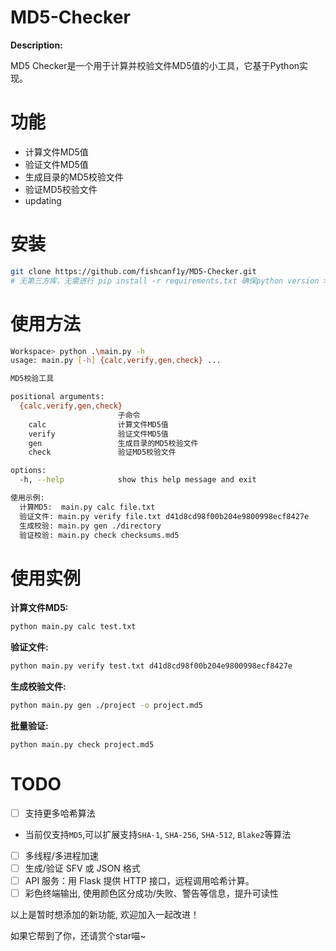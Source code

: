 # MD5-Checker

**Description:** 

MD5 Checker是一个用于计算并校验文件MD5值的小工具，它基于Python实现。

# 功能
- 计算文件MD5值
- 验证文件MD5值
- 生成目录的MD5校验文件
- 验证MD5校验文件
- updating

# 安装
```bash
git clone https://github.com/fishcanf1y/MD5-Checker.git
# 无第三方库，无需进行 pip install -r requirements.txt 确保python version >= 3.7
```

# 使用方法
```bash
Workspace> python .\main.py -h                                                                                                 
usage: main.py [-h] {calc,verify,gen,check} ...

MD5校验工具

positional arguments:
  {calc,verify,gen,check}
                        子命令
    calc                计算文件MD5值
    verify              验证文件MD5值
    gen                 生成目录的MD5校验文件
    check               验证MD5校验文件

options:
  -h, --help            show this help message and exit

使用示例:
  计算MD5:  main.py calc file.txt
  验证文件: main.py verify file.txt d41d8cd98f00b204e9800998ecf8427e
  生成校验: main.py gen ./directory
  验证校验: main.py check checksums.md5
```

# 使用实例

**计算文件MD5:**
```bash
python main.py calc test.txt
```

**验证文件:**
```bash
python main.py verify test.txt d41d8cd98f00b204e9800998ecf8427e
```

**生成校验文件:**
```bash
python main.py gen ./project -o project.md5
```

**批量验证:**
```
python main.py check project.md5
```
# TODO
- [ ] 支持更多哈希算法
- 当前仅支持`MD5`,可以扩展支持`SHA-1`, `SHA-256`, `SHA-512`, `Blake2`等算法
- [ ] 多线程/多进程加速
- [ ] 生成/验证 SFV 或 JSON 格式
- [ ] API 服务：用 Flask 提供 HTTP 接口，远程调用哈希计算。
- [ ] 彩色终端输出, 使用颜色区分成功/失败、警告等信息，提升可读性

以上是暂时想添加的新功能, 欢迎加入一起改进！

如果它帮到了你，还请赏个star喵~

